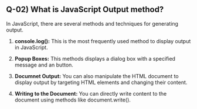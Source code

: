 ## Q-02) What is JavaScript Output method?

In JavaScript, there are several methods and techniques for generating output.

1. **console.log():** This is the most frequently used method to display output in JavaScript.

2. **Popup Boxes:** This methods displays a dialog box with a specified message and an button.

3. **Documnet Output:** You can also manipulate the HTML document to display output by targeting HTML elements and changing their content.

4. **Writing to the Document:** You can directly write content to the document using methods like document.write().